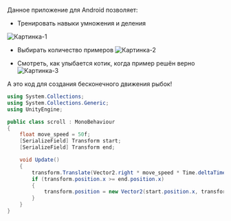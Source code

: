 Данное приложение для Android позволяет:

+ Тренировать навыки умножения и деления

![Картинка-1](https://github.com/ButterflyGamesDeveloper/Umnozjayka/blob/main/N1.jpg)

+ Выбирать количество примеров
![Картинка-2](https://github.com/ButterflyGamesDeveloper/Umnozjayka/blob/main/N2.jpg)

+ Смотреть, как улыбается котик, когда пример решён верно
![Картинка-3](https://github.com/ButterflyGamesDeveloper/Umnozjayka/blob/main/N5.jpg)


А это код для создания бесконечного движения рыбок!

```csharp
using System.Collections;
using System.Collections.Generic;
using UnityEngine;

public class scroll : MonoBehaviour
{
    float move_speed = 50f;
    [SerializeField] Transform start;
    [SerializeField] Transform end;

    void Update()
    {
        transform.Translate(Vector2.right * move_speed * Time.deltaTime);
        if (transform.position.x >= end.position.x)
        {
            transform.position = new Vector2(start.position.x, transform.position.y);
        }
    }
}
```